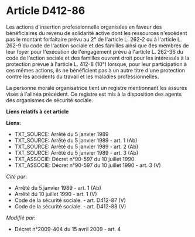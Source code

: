 # Article D412-86

Les actions d'insertion professionnelle organisées en faveur des bénéficiaires du revenu de solidarité active dont les
ressources n'excèdent pas le montant forfaitaire prévu au 2° de l'article L. 262-2 ou à l'article L. 262-9 du code de
l'action sociale et des familles ainsi que des membres de leur foyer pour l'exécution de l'engagement prévu à l'article L.
262-36 du code de l'action sociale et des familles ouvrent droit pour les intéressés à la protection prévue à l'article L.
412-8 (10°) lorsque, pour leur participation à ces mêmes actions, ils ne bénéficient pas à un autre titre d'une protection
contre les accidents du travail et les maladies professionnelles.

La personne morale organisatrice tient un registre mentionnant les assurés visés à l'alinéa précédent. Ce registre est mis à
la disposition des agents des organismes de sécurité sociale.

**Liens relatifs à cet article**

**Liens**:

  - TXT_SOURCE: Arrêté du 5 janvier 1989
  - TXT_SOURCE: Arrêté du 5 janvier 1989 - art. 1 (Ab)
  - TXT_SOURCE: Arrêté du 5 janvier 1989 - art. 2 (Ab)
  - TXT_SOURCE: Arrêté du 5 janvier 1989 - art. 3 (Ab)
  - TXT_ASSOCIE: Décret n°90-597 du 10 juillet 1990
  - TXT_ASSOCIE: Décret n°90-597 du 10 juillet 1990 - art. 3 (V)

_Cité par_:

  - Arrêté du 5 janvier 1989 - art. 1 (Ab)
  - Arrêté du 10 juillet 1990 - art. 1 (V)
  - Code de la sécurité sociale. - art. D412-87 (V)
  - Code de la sécurité sociale. - art. D412-88 (V)

_Modifié par_:

  - Décret n°2009-404 du 15 avril 2009 - art. 4
